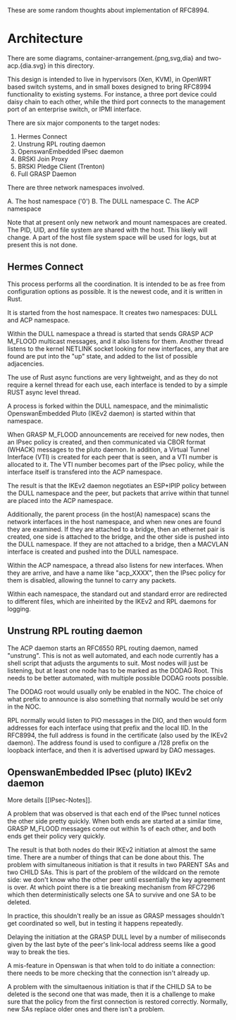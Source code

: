 These are some random thoughts about implementation of RFC8994.

Architecture
============
There are some diagrams, container-arrangement.{png,svg,dia} and two-acp.{dia.svg} in this directory.

This design is intended to live in hypervisors (Xen, KVM), in OpenWRT based switch systems, and in small boxes designed to bring RFC8994 functionality to existing systems.  For instance, a three port device could daisy chain to each other, while the third port connects to the management port of an enterprise switch, or IPMI interface.

There are six major components to the target nodes:

1. Hermes Connect
2. Unstrung RPL routing daemon
3. OpenswanEmbedded IPsec daemon
4. BRSKI Join Proxy
5. BRSKI Pledge Client (Trenton)
6. Full GRASP Daemon

There are three network namespaces involved.

A. The host namespace ('0')
B. The DULL namespace
C. The ACP namespace

Note that at present only new network and mount namespaces are created.
The PID, UID, and file system are shared with the host.  This likely will change.
A part of the host file system space will be used for logs, but at present this is not done.

Hermes Connect
--------------

This process performs all the coordination.
It is intended to be as free from configuration options as possible.
It is the newest code, and it is written in Rust.

It is started from the host namespace.
It creates two namespaces: DULL and ACP namespace.

Within the DULL namespace a thread is started that sends GRASP ACP M_FLOOD multicast messages, and it also listens for them.
Another thread listens to the kernel NETLINK socket looking for new interfaces, any that are found are put into the "up" state, and added to the list of possible adjacencies.

The use of Rust async functions are very lightweight, and as they do not require a kernel thread for each use, each interface is tended to by a simple RUST async level thread.

A process is forked within the DULL namespace, and the minimalistic OpenswanEmbedded Pluto (IKEv2 daemon) is started within that namespace.

When GRASP M_FLOOD announcements are received for new nodes, then an IPsec policy is created, and then communicated via CBOR format (WHACK) messages to the pluto daemon.
In addition, a Virtual Tunnel Interface (VTI) is created for each peer that is seen, and a VTI number is allocated to it.  The VTI number becomes part of the IPsec policy, while the interface itself is transfered into the ACP namespace.

The result is that the IKEv2 daemon negotiates an ESP+IPIP policy between the DULL namespace and the peer, but packets that arrive within that tunnel are placed into the ACP namespace.

Additionally, the parent process (in the host(A) namespace) scans the network interfaces in the host namespace, and when new ones are found they are examined.  If they are attached to a bridge, then an ethernet pair is created, one side is attached to the bridge, and the other side is pushed into the DULL namespace.  If they are not attached to a bridge, then a MACVLAN interface is created and pushed into the DULL namespace.

Within the ACP namespace, a thread also listens for new interfaces.
When they are arrive, and have a name like "acp_XXXX", then the IPsec policy for them is disabled, allowing the tunnel to carry any packets.

Within each namespace, the standard out and standard error are redirected to different files,
which are inheirited by the IKEv2 and RPL daemons for logging.


Unstrung RPL routing daemon
---------------------------

The ACP daemon starts an RFC6550 RPL routing daemon, named "unstrung".
This is not as well automated, and each node currently has a shell script that adjusts the arguments to suit.
Most nodes will just be listening, but at least one node has to be marked as the DODAG Root.
This needs to be better automated, with multiple possible DODAG roots possible.

The DODAG root would usually only be enabled in the NOC.
The choice of what prefix to announce is also something that normally would be set only in the NOC.

RPL normally would listen to PIO messages in the DIO, and then would form addresses for each interface using that prefix and the local IID.  In the RFC8994, the full address is found in the certificate (also used by the IKEv2 daemon).  The address found is used to configure a /128 prefix on the loopback interface, and then it is advertised upward by DAO messages.


OpenswanEmbedded IPsec (pluto) IKEv2 daemon
-------------------------------------------

More details [[IPsec-Notes]].

A problem that was observed is that each end of the IPsec tunnel notices the other side pretty quickly.  When both ends are started at a similar time, GRASP M_FLOOD messages come out within 1s of each other, and both ends get their policy very quickly.

The result is that both nodes do their IKEv2 initiation at almost the same time.
There are a number of things that can be done about this.
The problem with simultaneous initiation is that it results in two PARENT SAs and two CHILD SAs.
This is part of the problem of the wildcard on the remote side: we don't know who the other peer until essentially the key agreement is over.  At which point there is a tie breaking mechanism from RFC7296 which then deterministically selects one SA to survive and one SA to be deleted.

In practice, this shouldn't really be an issue as GRASP messages shouldn't get coordinated so well, but in testing it happens repeatedly.

Delaying the initiation at the GRASP DULL level by a number of miliseconds given by the last byte of the peer's link-local address seems like a good way to break the ties.

A mis-feature in Openswan is that when told to do initiate a connection: there needs to be more checking that the connection isn't already up.

A problem with the simultaenous initiation is that if the CHILD SA to be deleted is the second one that was made, then it is a challenge to make sure that the policy from the first connection is restored correctly.  Normally, new SAs replace older ones and there isn't a problem.
